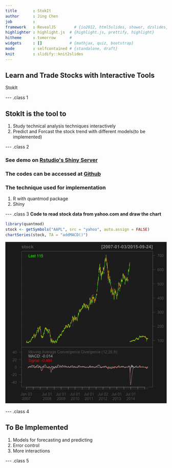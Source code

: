 ```yaml
---
title       : StokIt
author      : Jing Chen
job         : 
framework   : RevealJS        # {io2012, html5slides, shower, dzslides, ...}
highlighter : highlight.js  # {highlight.js, prettify, highlight}
hitheme     : tomorrow      # 
widgets     : []            # {mathjax, quiz, bootstrap}
mode        : selfcontained # {standalone, draft}
knit        : slidify::knit2slides
---
```


## Learn and Trade Stocks with Interactive Tools
StokIt

--- .class 1 

## StokIt is the tool to 

1. Study technical analysis techniques interactively
2. Predict and Forcast the stock trend with different models(to be implemented)

--- .class 2 

### See demo on [Rstudio's Shiny Server](https://rkelly.shinyapps.io/stock)

### The codes can be accessed at [Github](https://github.com/gzch2002/shiny)

### The technique used for implementation
1. R with quantmod package
2. Shiny

--- .class 3 
**Code to read stock data from yahoo.com and draw the chart**

```r
library(quantmod)
stock <- getSymbols("AAPL", src = "yahoo", auto.assign = FALSE)
chartSeries(stock, TA = "addMACD()")
```

![plot of chunk unnamed-chunk-1](assets/fig/unnamed-chunk-1-1.png) 


--- .class 4 
## To Be Implemented
1. Models for forecasting and predicting
2. Error control
3. More interactions

--- .class 5


